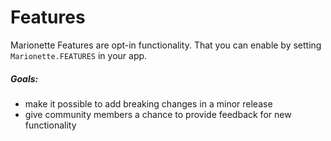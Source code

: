 # Features

Marionette Features are opt-in functionality. That you can enable by setting `Marionette.FEATURES` in your app.

##### Goals:
+ make it possible to add breaking changes in a minor release
+ give community members a chance to provide feedback for new functionality
